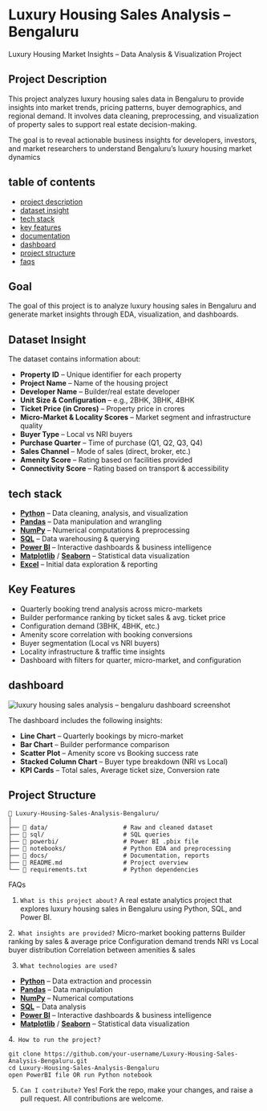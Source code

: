 # Luxury Housing Sales Analysis – Bengaluru

Luxury Housing Market Insights – Data Analysis & Visualization Project

## Project Description
This project analyzes luxury housing sales data in Bengaluru to provide insights into market trends, pricing patterns, buyer demographics, and regional demand. It involves data cleaning, preprocessing, and visualization of property sales to support real estate decision-making.

The goal is to reveal actionable business insights for developers, investors, and market researchers to understand Bengaluru’s luxury housing market dynamics

## table of contents
- [project description](#project-description)
- [dataset insight](#dataset-insight)
- [tech stack](#tech-stack)
- [key features](#key-features)
- [documentation](#documentation)
- [dashboard](#dashboard)
- [project structure](#project-structure)
- [faqs](#faqs)


## Goal
The goal of this project is to analyze luxury housing sales in Bengaluru and generate market insights through EDA, visualization, and dashboards.

## Dataset Insight  

The dataset contains information about:  

- **Property ID** – Unique identifier for each property  
- **Project Name** – Name of the housing project  
- **Developer Name** – Builder/real estate developer  
- **Unit Size & Configuration** – e.g., 2BHK, 3BHK, 4BHK  
- **Ticket Price (in Crores)** – Property price in crores  
- **Micro-Market & Locality Scores** – Market segment and infrastructure quality  
- **Buyer Type** – Local vs NRI buyers  
- **Purchase Quarter** – Time of purchase (Q1, Q2, Q3, Q4)  
- **Sales Channel** – Mode of sales (direct, broker, etc.)  
- **Amenity Score** – Rating based on facilities provided  
- **Connectivity Score** – Rating based on transport & accessibility  


## tech stack  

- [**Python**](https://www.python.org/) – Data cleaning, analysis, and visualization  
- [**Pandas**](https://pandas.pydata.org/) – Data manipulation and wrangling  
- [**NumPy**](https://numpy.org/) – Numerical computations & preprocessing  
- [**SQL**](https://www.mysql.com/) – Data warehousing & querying  
- [**Power BI**](https://powerbi.microsoft.com/) – Interactive dashboards & business intelligence  
- [**Matplotlib**](https://matplotlib.org/) / [**Seaborn**](https://seaborn.pydata.org/) – Statistical data visualization  
- [**Excel**](https://www.microsoft.com/microsoft-365/excel) – Initial data exploration & reporting  


## Key Features

- Quarterly booking trend analysis across micro-markets
- Builder performance ranking by ticket sales & avg. ticket price
- Configuration demand (3BHK, 4BHK, etc.)
- Amenity score correlation with booking conversions
- Buyer segmentation (Local vs NRI buyers)
- Locality infrastructure & traffic time insights
- Dashboard with filters for quarter, micro-market, and configuration

## dashboard  

![luxury housing sales analysis – bengaluru dashboard screenshot](add-image-link-here)  

The dashboard includes the following insights:  

- **Line Chart** – Quarterly bookings by micro-market  
- **Bar Chart** – Builder performance comparison  
- **Scatter Plot** – Amenity score vs Booking success rate  
- **Stacked Column Chart** – Buyer type breakdown (NRI vs Local)  
- **KPI Cards** – Total sales, Average ticket size, Conversion rate  


## Project Structure
```
📁 Luxury-Housing-Sales-Analysis-Bengaluru/
│
├── 📂 data/                     # Raw and cleaned dataset
├── 📂 sql/                      # SQL queries
├── 📂 powerbi/                  # Power BI .pbix file
├── 📂 notebooks/                # Python EDA and preprocessing
├── 📂 docs/                     # Documentation, reports
├── 📄 README.md                 # Project overview
└── 📄 requirements.txt          # Python dependencies
```

FAQs

1. `What is this project about?`
A real estate analytics project that explores luxury housing sales in Bengaluru using Python, SQL, and Power BI.

2.` What insights are provided?`
Micro-market booking patterns
Builder ranking by sales & average price
Configuration demand trends
NRI vs Local buyer distribution
Correlation between amenities & sales

3. `What technologies are used?`
- [**Python**](https://www.python.org/) – Data extraction and processin  
- [**Pandas**](https://pandas.pydata.org/) – Data manipulation  
- [**NumPy**](https://numpy.org/) – Numerical computations 
- [**SQL**](https://www.mysql.com/) – Data analysis  
- [**Power BI**](https://powerbi.microsoft.com/) – Interactive dashboards & business intelligence  
- [**Matplotlib**](https://matplotlib.org/) / [**Seaborn**](https://seaborn.pydata.org/) – Statistical data visualization 

4.` How to run the project?`

```
git clone https://github.com/your-username/Luxury-Housing-Sales-Analysis-Bengaluru.git
cd Luxury-Housing-Sales-Analysis-Bengaluru
open PowerBI file OR run Python notebook
```
5. `Can I contribute?`
Yes! Fork the repo, make your changes, and raise a pull request. All contributions are welcome.













